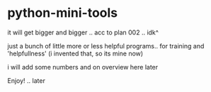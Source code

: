 # python-mini-tools

it will get bigger and bigger
.. acc to plan 002 .. idk^

just a bunch of little more or less helpful programs..
for training and 'helpfullness'
(i invented that, so its mine now)

i will add some numbers and on overview here later

Enjoy!
.. later
